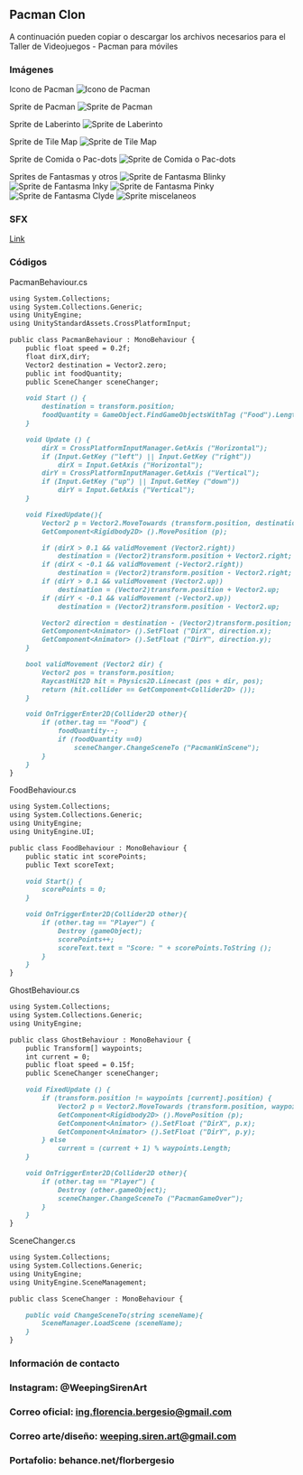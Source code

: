 ## Pacman Clon

A continuación pueden copiar o descargar los archivos necesarios para el Taller de Videojuegos - Pacman para móviles

### Imágenes
Icono de Pacman
![Icono de Pacman](https://FlorBergesio.github.io/Sprites/pacman-icon.png)

Sprite de Pacman
![Sprite de Pacman](https://FlorBergesio.github.io/Sprites/pacman.png)

Sprite de Laberinto
![Sprite de Laberinto](https://FlorBergesio.github.io/Sprites/maze.png)

Sprite de Tile Map
![Sprite de Tile Map](https://FlorBergesio.github.io/Sprites/TileMap.png)

Sprite de Comida o Pac-dots
![Sprite de Comida o Pac-dots](https://FlorBergesio.github.io/Sprites/food.png)

Sprites de Fantasmas y otros
![Sprite de Fantasma Blinky](https://FlorBergesio.github.io/Sprites/blinky.png)
![Sprite de Fantasma Inky](https://FlorBergesio.github.io/Sprites/inky.png)
![Sprite de Fantasma Pinky](https://FlorBergesio.github.io/Sprites/pinky.png)
![Sprite de Fantasma Clyde](https://FlorBergesio.github.io/Sprites/clyde.png)
![Sprite miscelaneos](https://FlorBergesio.github.io/Sprites/others.png)

### SFX
[Link](https://github.com/FlorBergesio/FlorBergesio.github.io/tree/master/SFX)

### Códigos

PacmanBehaviour.cs

```markdown
using System.Collections;
using System.Collections.Generic;
using UnityEngine;
using UnityStandardAssets.CrossPlatformInput;

public class PacmanBehaviour : MonoBehaviour {
	public float speed = 0.2f;
	float dirX,dirY;
	Vector2 destination = Vector2.zero;
	public int foodQuantity;
	public SceneChanger sceneChanger;

	void Start () {
		destination = transform.position;
		foodQuantity = GameObject.FindGameObjectsWithTag ("Food").Length;
	}

	void Update () {
		dirX = CrossPlatformInputManager.GetAxis ("Horizontal");
		if (Input.GetKey ("left") || Input.GetKey ("right"))
			dirX = Input.GetAxis ("Horizontal");
		dirY = CrossPlatformInputManager.GetAxis ("Vertical");
		if (Input.GetKey ("up") || Input.GetKey ("down"))
			dirY = Input.GetAxis ("Vertical");
	}

	void FixedUpdate(){
		Vector2 p = Vector2.MoveTowards (transform.position, destination, speed);
		GetComponent<Rigidbody2D> ().MovePosition (p);

		if (dirX > 0.1 && validMovement (Vector2.right)) 
			destination = (Vector2)transform.position + Vector2.right;
		if (dirX < -0.1 && validMovement (-Vector2.right)) 
			destination = (Vector2)transform.position - Vector2.right;
		if (dirY > 0.1 && validMovement (Vector2.up)) 
			destination = (Vector2)transform.position + Vector2.up;
		if (dirY < -0.1 && validMovement (-Vector2.up)) 
			destination = (Vector2)transform.position - Vector2.up;

		Vector2 direction = destination - (Vector2)transform.position;
		GetComponent<Animator> ().SetFloat ("DirX", direction.x);
		GetComponent<Animator> ().SetFloat ("DirY", direction.y);
	}

	bool validMovement (Vector2 dir) {
		Vector2 pos = transform.position;
		RaycastHit2D hit = Physics2D.Linecast (pos + dir, pos);
		return (hit.collider == GetComponent<Collider2D> ());
	}

	void OnTriggerEnter2D(Collider2D other){
		if (other.tag == "Food") {
			foodQuantity--;
			if (foodQuantity ==0)
				sceneChanger.ChangeSceneTo ("PacmanWinScene");
		}
	}
}
```

FoodBehaviour.cs

```markdown
using System.Collections;
using System.Collections.Generic;
using UnityEngine;
using UnityEngine.UI;

public class FoodBehaviour : MonoBehaviour {
	public static int scorePoints;
	public Text scoreText;

	void Start() {
		scorePoints = 0; 
	}

	void OnTriggerEnter2D(Collider2D other){
		if (other.tag == "Player") {
			Destroy (gameObject);
			scorePoints++;
			scoreText.text = "Score: " + scorePoints.ToString ();
		}
	}
}
```

GhostBehaviour.cs

```markdown
using System.Collections;
using System.Collections.Generic;
using UnityEngine;

public class GhostBehaviour : MonoBehaviour {
	public Transform[] waypoints;
	int current = 0;
	public float speed = 0.15f;
	public SceneChanger sceneChanger;

	void FixedUpdate () {
		if (transform.position != waypoints [current].position) {
			Vector2 p = Vector2.MoveTowards (transform.position, waypoints [current].position, speed);
			GetComponent<Rigidbody2D> ().MovePosition (p);
			GetComponent<Animator> ().SetFloat ("DirX", p.x);
			GetComponent<Animator> ().SetFloat ("DirY", p.y);
		} else
			current = (current + 1) % waypoints.Length;
	}

	void OnTriggerEnter2D(Collider2D other){
		if (other.tag == "Player") {
			Destroy (other.gameObject);
			sceneChanger.ChangeSceneTo ("PacmanGameOver");
		}
	}
}
```

SceneChanger.cs

```markdown
using System.Collections;
using System.Collections.Generic;
using UnityEngine;
using UnityEngine.SceneManagement;

public class SceneChanger : MonoBehaviour {

	public void ChangeSceneTo(string sceneName){
		SceneManager.LoadScene (sceneName);
	}
}
```

### Información de contacto
### Instagram: @WeepingSirenArt
### Correo oficial: ing.florencia.bergesio@gmail.com
### Correo arte/diseño: weeping.siren.art@gmail.com
### Portafolio: behance.net/florbergesio
